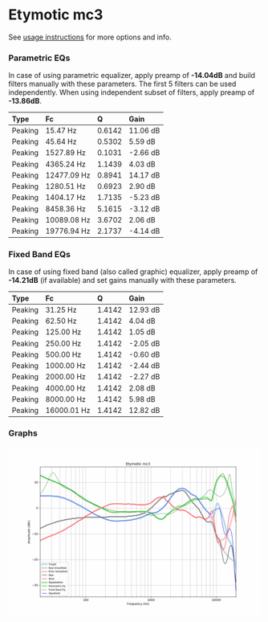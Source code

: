 # Etymotic mc3
See [usage instructions](https://github.com/jaakkopasanen/AutoEq#usage) for more options and info.

### Parametric EQs
In case of using parametric equalizer, apply preamp of **-14.04dB** and build filters manually
with these parameters. The first 5 filters can be used independently.
When using independent subset of filters, apply preamp of **-13.86dB**.

| Type    | Fc          |      Q | Gain     |
|:--------|:------------|:-------|:---------|
| Peaking | 15.47 Hz    | 0.6142 | 11.06 dB |
| Peaking | 45.64 Hz    | 0.5302 | 5.59 dB  |
| Peaking | 1527.89 Hz  | 0.1031 | -2.66 dB |
| Peaking | 4365.24 Hz  | 1.1439 | 4.03 dB  |
| Peaking | 12477.09 Hz | 0.8941 | 14.17 dB |
| Peaking | 1280.51 Hz  | 0.6923 | 2.90 dB  |
| Peaking | 1404.17 Hz  | 1.7135 | -5.23 dB |
| Peaking | 8458.36 Hz  | 5.1615 | -3.12 dB |
| Peaking | 10089.08 Hz | 3.6702 | 2.06 dB  |
| Peaking | 19776.94 Hz | 2.1737 | -4.14 dB |

### Fixed Band EQs
In case of using fixed band (also called graphic) equalizer, apply preamp of **-14.21dB**
(if available) and set gains manually with these parameters.

| Type    | Fc          |      Q | Gain     |
|:--------|:------------|:-------|:---------|
| Peaking | 31.25 Hz    | 1.4142 | 12.93 dB |
| Peaking | 62.50 Hz    | 1.4142 | 4.04 dB  |
| Peaking | 125.00 Hz   | 1.4142 | 1.05 dB  |
| Peaking | 250.00 Hz   | 1.4142 | -2.05 dB |
| Peaking | 500.00 Hz   | 1.4142 | -0.60 dB |
| Peaking | 1000.00 Hz  | 1.4142 | -2.44 dB |
| Peaking | 2000.00 Hz  | 1.4142 | -2.27 dB |
| Peaking | 4000.00 Hz  | 1.4142 | 2.08 dB  |
| Peaking | 8000.00 Hz  | 1.4142 | 5.98 dB  |
| Peaking | 16000.01 Hz | 1.4142 | 12.82 dB |

### Graphs
![](./Etymotic%20mc3.png)